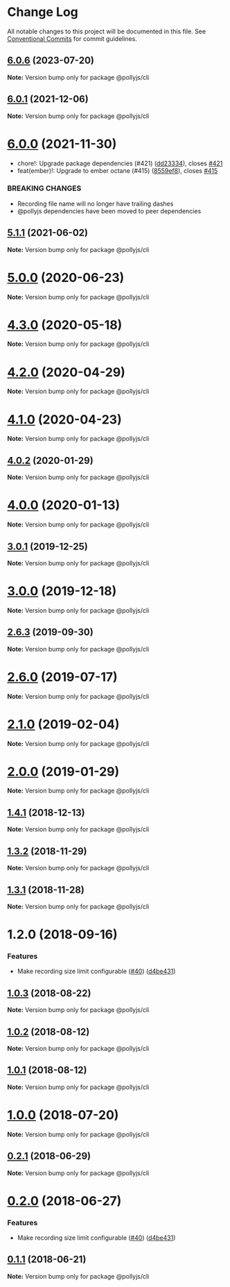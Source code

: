 # Change Log

All notable changes to this project will be documented in this file.
See [Conventional Commits](https://conventionalcommits.org) for commit guidelines.

## [6.0.6](https://github.com/netflix/pollyjs/compare/v6.0.5...v6.0.6) (2023-07-20)

**Note:** Version bump only for package @pollyjs/cli





## [6.0.1](https://github.com/netflix/pollyjs/compare/v6.0.0...v6.0.1) (2021-12-06)

**Note:** Version bump only for package @pollyjs/cli





# [6.0.0](https://github.com/netflix/pollyjs/compare/v5.2.0...v6.0.0) (2021-11-30)


* chore!: Upgrade package dependencies (#421) ([dd23334](https://github.com/netflix/pollyjs/commit/dd23334fa9b64248e4c49c3616237bdc2f12f682)), closes [#421](https://github.com/netflix/pollyjs/issues/421)
* feat(ember)!: Upgrade to ember octane (#415) ([8559ef8](https://github.com/netflix/pollyjs/commit/8559ef8c600aefaec629870eac5f5c8953e18b16)), closes [#415](https://github.com/netflix/pollyjs/issues/415)


### BREAKING CHANGES

* Recording file name will no longer have trailing dashes
* @pollyjs dependencies have been moved to peer dependencies





## [5.1.1](https://github.com/netflix/pollyjs/tree/master/packages/@pollyjs/cli/compare/v5.1.0...v5.1.1) (2021-06-02)

**Note:** Version bump only for package @pollyjs/cli





# [5.0.0](https://github.com/netflix/pollyjs/tree/master/packages/@pollyjs/cli/compare/v4.3.0...v5.0.0) (2020-06-23)

**Note:** Version bump only for package @pollyjs/cli





# [4.3.0](https://github.com/netflix/pollyjs/tree/master/packages/@pollyjs/cli/compare/v4.2.1...v4.3.0) (2020-05-18)

**Note:** Version bump only for package @pollyjs/cli





# [4.2.0](https://github.com/netflix/pollyjs/tree/master/packages/@pollyjs/cli/compare/v4.1.0...v4.2.0) (2020-04-29)

**Note:** Version bump only for package @pollyjs/cli





# [4.1.0](https://github.com/netflix/pollyjs/tree/master/packages/@pollyjs/cli/compare/v4.0.4...v4.1.0) (2020-04-23)

**Note:** Version bump only for package @pollyjs/cli





## [4.0.2](https://github.com/netflix/pollyjs/tree/master/packages/@pollyjs/cli/compare/v4.0.1...v4.0.2) (2020-01-29)

**Note:** Version bump only for package @pollyjs/cli





# [4.0.0](https://github.com/netflix/pollyjs/tree/master/packages/@pollyjs/cli/compare/v3.0.2...v4.0.0) (2020-01-13)

**Note:** Version bump only for package @pollyjs/cli





## [3.0.1](https://github.com/netflix/pollyjs/tree/master/packages/@pollyjs/cli/compare/v3.0.0...v3.0.1) (2019-12-25)

**Note:** Version bump only for package @pollyjs/cli





# [3.0.0](https://github.com/netflix/pollyjs/tree/master/packages/@pollyjs/cli/compare/v2.7.0...v3.0.0) (2019-12-18)

**Note:** Version bump only for package @pollyjs/cli





## [2.6.3](https://github.com/netflix/pollyjs/tree/master/packages/@pollyjs/cli/compare/v2.6.2...v2.6.3) (2019-09-30)

**Note:** Version bump only for package @pollyjs/cli





# [2.6.0](https://github.com/netflix/pollyjs/tree/master/packages/@pollyjs/cli/compare/v2.5.0...v2.6.0) (2019-07-17)

**Note:** Version bump only for package @pollyjs/cli





# [2.1.0](https://github.com/netflix/pollyjs/tree/master/packages/@pollyjs/cli/compare/v2.0.0...v2.1.0) (2019-02-04)

**Note:** Version bump only for package @pollyjs/cli





# [2.0.0](https://github.com/netflix/pollyjs/tree/master/packages/@pollyjs/cli/compare/v1.4.2...v2.0.0) (2019-01-29)

**Note:** Version bump only for package @pollyjs/cli





## [1.4.1](https://github.com/netflix/pollyjs/tree/master/packages/@pollyjs/cli/compare/v1.4.0...v1.4.1) (2018-12-13)

**Note:** Version bump only for package @pollyjs/cli





## [1.3.2](https://github.com/netflix/pollyjs/tree/master/packages/@pollyjs/cli/compare/v1.3.1...v1.3.2) (2018-11-29)

**Note:** Version bump only for package @pollyjs/cli





## [1.3.1](https://github.com/netflix/pollyjs/tree/master/packages/@pollyjs/cli/compare/v1.2.0...v1.3.1) (2018-11-28)

**Note:** Version bump only for package @pollyjs/cli





<a name="1.2.0"></a>
# 1.2.0 (2018-09-16)


### Features

* Make recording size limit configurable ([#40](https://github.com/netflix/pollyjs/tree/master/packages/[@pollyjs](https://github.com/pollyjs)/cli/issues/40)) ([d4be431](https://github.com/netflix/pollyjs/tree/master/packages/@pollyjs/cli/commit/d4be431))




<a name="1.0.3"></a>
## [1.0.3](https://github.com/netflix/pollyjs/tree/master/packages/@pollyjs/cli/compare/@pollyjs/cli@1.0.2...@pollyjs/cli@1.0.3) (2018-08-22)




**Note:** Version bump only for package @pollyjs/cli

<a name="1.0.2"></a>
## [1.0.2](https://github.com/netflix/pollyjs/tree/master/packages/@pollyjs/cli/compare/@pollyjs/cli@1.0.1...@pollyjs/cli@1.0.2) (2018-08-12)




**Note:** Version bump only for package @pollyjs/cli

<a name="1.0.1"></a>
## [1.0.1](https://github.com/netflix/pollyjs/tree/master/packages/@pollyjs/cli/compare/@pollyjs/cli@1.0.0...@pollyjs/cli@1.0.1) (2018-08-12)




**Note:** Version bump only for package @pollyjs/cli

<a name="1.0.0"></a>
# [1.0.0](https://github.com/netflix/pollyjs/tree/master/packages/@pollyjs/cli/compare/@pollyjs/cli@0.2.1...@pollyjs/cli@1.0.0) (2018-07-20)




**Note:** Version bump only for package @pollyjs/cli

<a name="0.2.1"></a>
## [0.2.1](https://github.com/netflix/pollyjs/tree/master/packages/@pollyjs/cli/compare/@pollyjs/cli@0.2.0...@pollyjs/cli@0.2.1) (2018-06-29)




**Note:** Version bump only for package @pollyjs/cli

<a name="0.2.0"></a>
# [0.2.0](https://github.com/netflix/pollyjs/tree/master/packages/@pollyjs/cli/compare/@pollyjs/cli@0.1.1...@pollyjs/cli@0.2.0) (2018-06-27)


### Features

* Make recording size limit configurable ([#40](https://github.com/netflix/pollyjs/tree/master/packages/[@pollyjs](https://github.com/pollyjs)/cli/issues/40)) ([d4be431](https://github.com/netflix/pollyjs/tree/master/packages/@pollyjs/cli/commit/d4be431))




<a name="0.1.1"></a>
## [0.1.1](https://github.com/netflix/pollyjs/tree/master/packages/@pollyjs/cli/compare/@pollyjs/cli@0.1.0...@pollyjs/cli@0.1.1) (2018-06-21)




**Note:** Version bump only for package @pollyjs/cli
